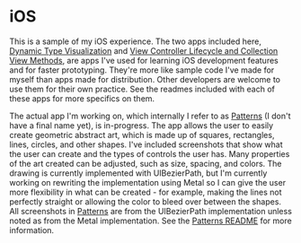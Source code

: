 #  iOS

This is a sample of my iOS experience. The two apps included here, [Dynamic Type Visualization](Dynamic%20Type%20Visualization) and [View Controller Lifecycle and Collection View Methods](View%20Controller%20Lifecyle%20and%20Collection%20View%20Methods), are apps I've used for learning iOS development features and for faster prototyping. They're more like sample code I've made for myself than apps made for distribution. Other developers are welcome to use them for their own practice. See the readmes included with each of these apps for more specifics on them.

The actual app I'm working on, which internally I refer to as [Patterns](Patterns) (I don't have a final name yet), is in-progress. The app allows the user to easily create geometric abstract art, which is made up of squares, rectangles, lines, circles, and other shapes. I've included screenshots that show what the user can create and the types of controls the user has. Many properties of the art created can be adjusted, such as size, spacing, and colors. The drawing is currently implemented with UIBezierPath, but I'm currently working on rewriting the implementation using Metal so I can give the user more flexibility in what can be created - for example, making the lines not perfectly straight or allowing the color to bleed over between the shapes. All screenshots in [Patterns](Patterns) are from the UIBezierPath implementation unless noted as from the Metal implementation. See the [Patterns README](Patterns/README.md) for more information.
